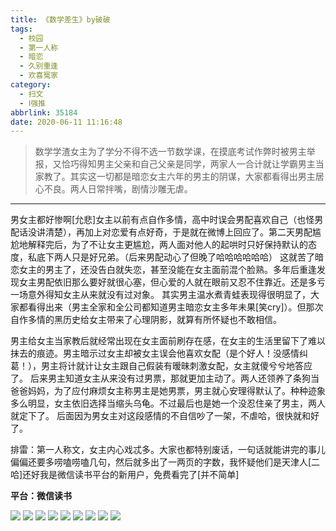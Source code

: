 ```yaml
---
title: 《数学差生》by破破
tags:
  - 校园
  - 第一人称
  - 暗恋
  - 久别重逢
  - 欢喜冤家
category:
  - 扫文
  - Ⅰ强推
abbrlink: 35184
date: 2020-06-11 11:16:48
---
```

<meta name="referrer" content="no-referrer" />

> 数学学渣女主为了学分不得不选一节数学课，在摸底考试作弊时被男主举报，又恰巧得知男主父亲和自己父亲是同学，两家人一合计就让学霸男主当家教了。其实这一切都是暗恋女主六年的男主的阴谋，大家都看得出男主居心不良。两人日常拌嘴，剧情沙雕无虐。
<!-- more -->

---
男女主都好惨啊[允悲]女主以前有点自作多情，高中时误会男配喜欢自己（也怪男配话没讲清楚），再加上对恋爱有点好奇，于是就在微博上回应了。第二天男配尴尬地解释完后，为了不让女主更尴尬，两人面对他人的起哄时只好保持默认的态度，私底下两人只是好兄弟。（后来男配动心了但晚了哈哈哈哈哈哈）
这就苦了暗恋女主的男主了，还没告白就失恋，甚至没能在女主面前混个脸熟。多年后重逢发现女主男配依旧那么要好就很心塞，但心爱的人就在眼前又忍不住靠近。还是多亏一场意外得知女主从来就没有过对象。
其实男主温水煮青蛙表现得很明显了，大家都看得出来（男主全家和全公司都知道男主暗恋女主多年未果[笑cry]）。但那次自作多情的黑历史给女主带来了心理阴影，就算有所怀疑也不敢相信。

男主给女主当家教后就经常出现在女主面前刷存在感，在女主的生活里留下了难以抹去的痕迹。男主暗示过女主却被女主误会他喜欢女配（是个好人！没感情纠葛！），男主将计就计让女主跟自己假装有暧昧刺激女配，女主就傻兮兮地答应了。
后来男主知道女主从来没有过男票，那就更加主动了。两人还领养了条狗当爸爸妈妈，为了应付麻烦女主称男主是她男票，男主就心安理得默认了。种种迹象多么明显，女主依旧选择当缩头乌龟。不过最后也是她一个没忍住亲了男主，两人就定下了。
后面因为男女主对这段感情的不自信吵了一架，不虐哈，很快就和好了。

排雷：第一人称文，女主内心戏忒多。大家也都特别废话，一句话就能讲完的事儿偏偏还要多唠嗑唠嗑几句，然后就多出了一两页的字数，我怀疑他们是天津人[二哈]还好我是微信读书平台的新用户，免费看完了[并不简单]

**平台：微信读书**

![](https://wx1.sinaimg.cn/mw690/0069kFhhgy1gfoc4z6mdej30n01dstll.jpg)
![](https://wx1.sinaimg.cn/mw690/0069kFhhgy1gfoc4zm7twj30n01ds7mr.jpg)
![](https://wx3.sinaimg.cn/mw690/0069kFhhgy1gfoc5056qhj30n01ds7k2.jpg)
![](https://wx3.sinaimg.cn/mw690/0069kFhhgy1gfoc50j0bij30n01dstou.jpg)
![](https://wx4.sinaimg.cn/mw690/0069kFhhgy1gfoc511v08j30n01ds16n.jpg)
![](https://wx1.sinaimg.cn/mw690/0069kFhhgy1gfoc4yqastj30n01ds18f.jpg)
![](https://wx4.sinaimg.cn/mw690/0069kFhhgy1gfoc52cwj7j30n01ds1l0.jpg)
![](https://wx2.sinaimg.cn/mw690/0069kFhhgy1gfoc53ya8vj30n01ds4qs.jpg)
![](https://wx1.sinaimg.cn/mw690/0069kFhhgy1gfoc56dbrhj30n01ds4qs.jpg)